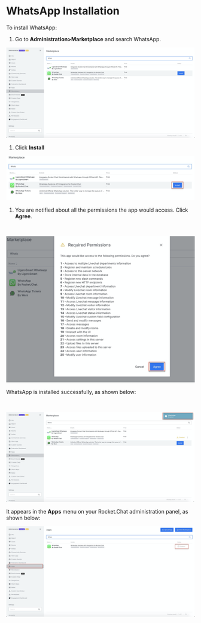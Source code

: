 # WhatsApp Installation

To install WhatsApp:‌

1. Go to **Administration&gt;Marketplace** and search WhatsApp.

![](../../../.gitbook/assets/image%20%28424%29.png)

1. Click **Install**

![](../../../.gitbook/assets/image%20%28426%29.png)

1. You are notified about all the permissions the app would access. Click **Agree**.

‌

![](../../../.gitbook/assets/image%20%28427%29.png)

WhatsApp is installed successfully, as shown below:

‌

![](../../../.gitbook/assets/image%20%28425%29.png)

It appears in the **Apps** menu on your Rocket.Chat administration panel, as shown below:

![](../../../.gitbook/assets/image%20%28420%29.png)

